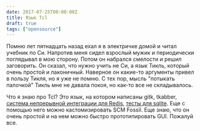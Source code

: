 ```yaml
---
date: 2017-07-25T00:00:00Z
title: Язык Tcl
draft: true
tags: ["opensource"]
---
```


Помню лет пятнадцать назад ехал я в электричке домой и читал
учебник по Си. Напротив меня сидел взрослый мужик и
периодически поглядывал в мою сторону. Потом он набрался
смелости и решил заговорить. Он сказал, что нужно учить не
Си, а язык Тикль, который очень простой и лаконичный.
Наверное он какие-то аргументы привел в пользу Тикля, но я
уже не помню. С тех пор, мысль "потыкать палочкой" Тикль мне
не давала покоя, но как-то все не складывалось.

Что я знаю про Tcl? Это язык, на котором написаны gitk,
tkabber, [система непрерывной интеграции для
Redis](http://ci.redis.io/), [тесты для
sqlite](https://sqlite.org/th3.html). Еще с помощью него
можно кастомизировать SCM Fossil. Еще знаю, что он очень простой
и на нем можно быстро прототипировать GUI. Пожалуй все.
